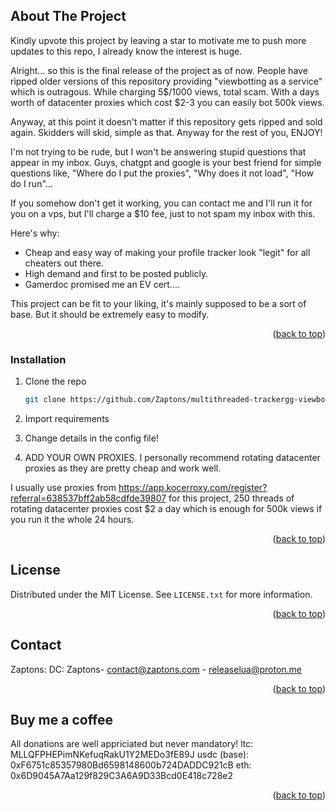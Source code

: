 <!-- Improved compatibility of back to top link: See: https://github.com/othneildrew/Best-README-Template/pull/73 -->
<a name="readme-top"></a>
<!--
*** Thanks for checking out the Best-README-Template. If you have a suggestion
*** that would make this better, please fork the repo and create a pull request
*** or simply open an issue with the tag "enhancement".
*** Don't forget to give the project a star!
*** Thanks again! Now go create something AMAZING! :D
-->



<!-- PROJECT SHIELDS -->
<!--
*** I'm using markdown "reference style" links for readability.
*** Reference links are enclosed in brackets [ ] instead of parentheses ( ).
*** See the bottom of this document for the declaration of the reference variables
*** for contributors-url, forks-url, etc. This is an optional, concise syntax you may use.
*** https://www.markdownguide.org/basic-syntax/#reference-style-links
-->






<!-- ABOUT THE PROJECT -->
## About The Project

Kindly upvote this project by leaving a star to motivate me to push more updates to this repo, I already know the interest is huge.

Alright... so this is the final release of the project as of now. People have ripped older versions of this repository providing "viewbotting as a service" which is outragous. While charging 5$/1000 views, total scam. With a days worth of datacenter proxies which cost $2-3 you can easily bot 500k views. 

Anyway, at this point it doesn't matter if this repository gets ripped and sold again. Skidders will skid, simple as that. Anyway for the rest of you, ENJOY!

I'm not trying to be rude, but I won't be answering stupid questions that appear in my inbox. Guys, chatgpt and google is your best friend for simple questions like, "Where do I put the proxies", "Why does it not load", "How do I run"...

If you somehow don't get it working, you can contact me and I'll run it for you on a vps, but I'll charge a $10 fee, just to not spam my inbox with this.

Here's why:
* Cheap and easy way of making your profile tracker look "legit" for all cheaters out there.
* High demand and first to be posted publicly.
* Gamerdoc promised me an EV cert....


This project can be fit to your liking, it's mainly supposed to be a sort of base. But it should be extremely easy to modify.


<p align="right">(<a href="#readme-top">back to top</a>)</p>







<!-- GETTING STARTED -->


### Installation




1. Clone the repo
   ```sh
   git clone https://github.com/Zaptons/multithreaded-trackergg-viewbot-.git
   ```
3. Import requirements

4. Change details in the config file!

5. ADD YOUR OWN PROXIES. I personally recommend rotating datacenter proxies as they are pretty cheap and work well.

I usually use proxies from https://app.kocerroxy.com/register?referral=638537bff2ab58cdfde39807 for this project, 250 threads of rotating datacenter proxies cost $2 a day which is enough for 500k views if you run it the whole 24 hours.

<p align="right">(<a href="#readme-top">back to top</a>)</p>








<!-- LICENSE -->
## License

Distributed under the MIT License. See `LICENSE.txt` for more information.

<p align="right">(<a href="#readme-top">back to top</a>)</p>



<!-- CONTACT -->
## Contact

Zaptons: DC: Zaptons- contact@zaptons.com - releaselua@proton.me



<p align="right">(<a href="#readme-top">back to top</a>)</p>

## Buy me a coffee

All donations are well appriciated but never mandatory!
ltc: MLLQFPHEPimNKefuqRakU1Y2MEDo3fE89J
usdc (base): 0xF6751c85357980Bd6598148600b724DADDC921cB
eth: 0x6D9045A7Aa129f829C3A6A9D33Bcd0E418c728e2

<p align="right">(<a href="#readme-top">back to top</a>)</p>






<!-- MARKDOWN LINKS & IMAGES -->
<!-- https://www.markdownguide.org/basic-syntax/#reference-style-links -->
[contributors-shield]: https://img.shields.io/github/contributors/othneildrew/Best-README-Template.svg?style=for-the-badge
[contributors-url]: https://github.com/othneildrew/Best-README-Template/graphs/contributors
[forks-shield]: https://img.shields.io/github/forks/othneildrew/Best-README-Template.svg?style=for-the-badge
[forks-url]: https://github.com/othneildrew/Best-README-Template/network/members
[stars-shield]: https://img.shields.io/github/stars/othneildrew/Best-README-Template.svg?style=for-the-badge
[stars-url]: https://github.com/othneildrew/Best-README-Template/stargazers
[issues-shield]: https://img.shields.io/github/issues/othneildrew/Best-README-Template.svg?style=for-the-badge
[issues-url]: https://github.com/othneildrew/Best-README-Template/issues
[license-shield]: https://img.shields.io/github/license/othneildrew/Best-README-Template.svg?style=for-the-badge
[license-url]: https://github.com/othneildrew/Best-README-Template/blob/master/LICENSE.txt
[linkedin-shield]: https://img.shields.io/badge/-LinkedIn-black.svg?style=for-the-badge&logo=linkedin&colorB=555
[linkedin-url]: https://linkedin.com/in/othneildrew
[product-screenshot]: images/screenshot.png
[Next.js]: https://img.shields.io/badge/next.js-000000?style=for-the-badge&logo=nextdotjs&logoColor=white
[Next-url]: https://www.python.org/
[React.js]: https://img.shields.io/badge/React-20232A?style=for-the-badge&logo=react&logoColor=61DAFB
[React-url]: https://reactjs.org/
[Vue.js]: https://img.shields.io/badge/Vue.js-35495E?style=for-the-badge&logo=vuedotjs&logoColor=4FC08D
[Vue-url]: https://vuejs.org/
[Angular.io]: https://img.shields.io/badge/Angular-DD0031?style=for-the-badge&logo=angular&logoColor=white
[Angular-url]: https://angular.io/
[Svelte.dev]: https://img.shields.io/badge/Svelte-4A4A55?style=for-the-badge&logo=svelte&logoColor=FF3E00
[Svelte-url]: https://svelte.dev/
[Laravel.com]: https://img.shields.io/badge/Laravel-FF2D20?style=for-the-badge&logo=laravel&logoColor=white
[Laravel-url]: https://laravel.com
[Bootstrap.com]: https://img.shields.io/badge/Bootstrap-563D7C?style=for-the-badge&logo=bootstrap&logoColor=white
[Bootstrap-url]: https://getbootstrap.com
[JQuery.com]: https://img.shields.io/badge/jQuery-0769AD?style=for-the-badge&logo=jquery&logoColor=white
[JQuery-url]: https://jquery.com 
